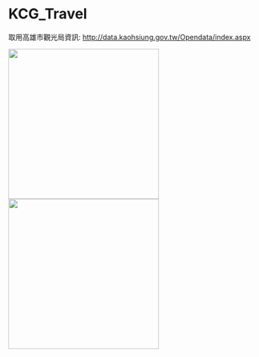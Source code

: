 # KCG_Travel
取用高雄市觀光局資訊: http://data.kaohsiung.gov.tw/Opendata/index.aspx

<image src="KCG_Travel/preview/IMG_0264.jpg" height="300"> </src>
<image src="KCG_Travel/preview/IMG_0266.jpg" height="300"> </src>
